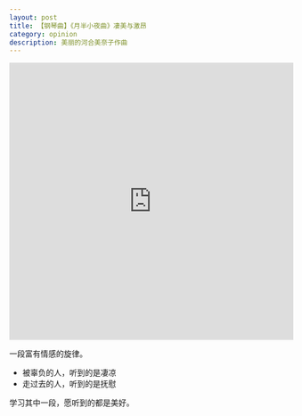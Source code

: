 ```yaml
---
layout: post
title: 【钢琴曲】《月半小夜曲》凄美与激昂
category: opinion
description: 美丽的河合美奈子作曲
---
```


<!-- <embed src="http://player.youku.com/player.php/sid/XMTM4NTk4NTY0MA==/v.swf" allowFullScreen="true" quality="high" width="240" height="200" align="middle" allowScriptAccess="always" type="application/x-shockwave-flash"></embed> -->

<iframe height=498 width=510 src="http://player.youku.com/embed/XMTM4NTk4NTY0MA==" frameborder=0 allowfullscreen></iframe>

一段富有情感的旋律。

* 被辜负的人，听到的是凄凉
* 走过去的人，听到的是抚慰

学习其中一段，愿听到的都是美好。

[Roger秋骊]:    http://lirenlong.github.io  "Roger秋骊"
